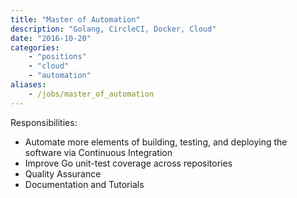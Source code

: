 ```yaml
---
title: "Master of Automation"
description: "Golang, CircleCI, Docker, Cloud"
date: "2016-10-20"
categories: 
    - "positions"
    - "cloud"
    - "automation"
aliases:
    - /jobs/master_of_automation
---
```


Responsibilities: 

- Automate more elements of building, testing, and deploying the software via Continuous Integration
- Improve Go unit-test coverage across repositories
- Quality Assurance
- Documentation and Tutorials

